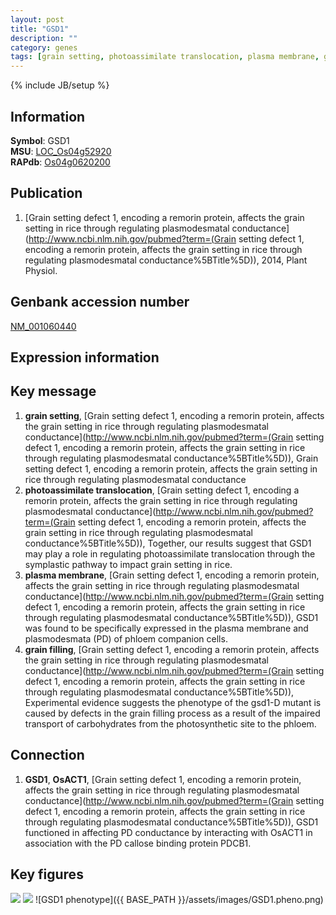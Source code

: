 ```yaml
---
layout: post
title: "GSD1"
description: ""
category: genes
tags: [grain setting, photoassimilate translocation, plasma membrane, grain filling]
---
```

{% include JB/setup %}

## Information
__Symbol__: GSD1  
__MSU__: [LOC_Os04g52920](http://rice.plantbiology.msu.edu/cgi-bin/ORF_infopage.cgi?orf=LOC_Os04g52920)  
__RAPdb__: [Os04g0620200](http://rapdb.dna.affrc.go.jp/viewer/gbrowse_details/irgsp1?name=Os04g0620200)  

## Publication
1. [Grain setting defect 1, encoding a remorin protein, affects the grain setting in rice through regulating plasmodesmatal conductance](http://www.ncbi.nlm.nih.gov/pubmed?term=(Grain setting defect 1, encoding a remorin protein, affects the grain setting in rice through regulating plasmodesmatal conductance%5BTitle%5D)), 2014, Plant Physiol.

## Genbank accession number
[NM_001060440](http://www.ncbi.nlm.nih.gov/nuccore/NM_001060440)

## Expression information

## Key message
1. __grain setting__, [Grain setting defect 1, encoding a remorin protein, affects the grain setting in rice through regulating plasmodesmatal conductance](http://www.ncbi.nlm.nih.gov/pubmed?term=(Grain setting defect 1, encoding a remorin protein, affects the grain setting in rice through regulating plasmodesmatal conductance%5BTitle%5D)), Grain setting defect 1, encoding a remorin protein, affects the grain setting in rice through regulating plasmodesmatal conductance
2. __photoassimilate translocation__, [Grain setting defect 1, encoding a remorin protein, affects the grain setting in rice through regulating plasmodesmatal conductance](http://www.ncbi.nlm.nih.gov/pubmed?term=(Grain setting defect 1, encoding a remorin protein, affects the grain setting in rice through regulating plasmodesmatal conductance%5BTitle%5D)), Together, our results suggest that GSD1 may play a role in regulating photoassimilate translocation through the symplastic pathway to impact grain setting in rice.
3. __plasma membrane__, [Grain setting defect 1, encoding a remorin protein, affects the grain setting in rice through regulating plasmodesmatal conductance](http://www.ncbi.nlm.nih.gov/pubmed?term=(Grain setting defect 1, encoding a remorin protein, affects the grain setting in rice through regulating plasmodesmatal conductance%5BTitle%5D)), GSD1 was found to be specifically expressed in the plasma membrane and plasmodesmata (PD) of phloem companion cells.
4. __grain filling__, [Grain setting defect 1, encoding a remorin protein, affects the grain setting in rice through regulating plasmodesmatal conductance](http://www.ncbi.nlm.nih.gov/pubmed?term=(Grain setting defect 1, encoding a remorin protein, affects the grain setting in rice through regulating plasmodesmatal conductance%5BTitle%5D)), Experimental evidence suggests the phenotype of the gsd1-D mutant is caused by defects in the grain filling process as a result of the impaired transport of carbohydrates from the photosynthetic site to the phloem.

## Connection
1. __GSD1__, __OsACT1__, [Grain setting defect 1, encoding a remorin protein, affects the grain setting in rice through regulating plasmodesmatal conductance](http://www.ncbi.nlm.nih.gov/pubmed?term=(Grain setting defect 1, encoding a remorin protein, affects the grain setting in rice through regulating plasmodesmatal conductance%5BTitle%5D)), GSD1 functioned in affecting PD conductance by interacting with OsACT1 in association with the PD callose binding protein PDCB1.

## Key figures
<img src="{{ BASE_PATH }}/assets/images/GSD1.pheno.png" >  
<img src="http://andrewhzau.github.io/RICENCODE/assets/images/GSD1.exp.png" >  
![GSD1 phenotype]({{ BASE_PATH }}/assets/images/GSD1.pheno.png)

